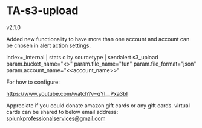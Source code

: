 # TA-s3-upload

v2.1.0

Added new functionality to have more than one account and account can be chosen in alert action settings.

index=_internal | stats c by sourcetype | sendalert s3_upload param.bucket_name="<<bucket>>" param.file_name="fun" param.file_format="json" param.account_name="<<account_name>>"

For how to configure:

https://www.youtube.com/watch?v=qYI__Pxa3bI
  
Appreciate if you could donate amazon gift cards or any gift cards. virtual cards can be shared to below email address:
splunkprofessionalservices@gmail.com
